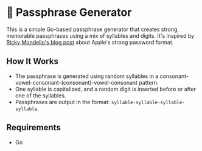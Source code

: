 # 🔑 Passphrase Generator

This is a simple Go-based passphrase generator that creates strong, memorable passphrases using a mix of syllables and digits. It's inspired by [Ricky Mondello's blog post](https://rmondello.com/2024/10/07/apple-passwords-generated-strong-password-format/) about Apple's strong password format.

## How It Works

- The passphrase is generated using random syllables in a consonant-vowel-consonant-(consonant)-vowel-consonant pattern.
- One syllable is capitalized, and a random digit is inserted before or after one of the syllables.
- Passphrases are output in the format: `syllable-syllable-syllable-syllable`.

## Requirements

- Go
